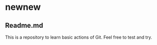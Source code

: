 # newnew

## Readme.md

This is a repository to learn basic actions of Git. Feel free to test and try.
